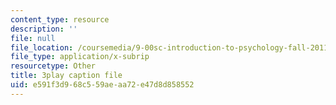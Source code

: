 ```yaml
---
content_type: resource
description: ''
file: null
file_location: /coursemedia/9-00sc-introduction-to-psychology-fall-2011/e591f3d968c559aeaa72e47d8d858552_qZdm4mpQA_8.vtt
file_type: application/x-subrip
resourcetype: Other
title: 3play caption file
uid: e591f3d9-68c5-59ae-aa72-e47d8d858552
---
```

